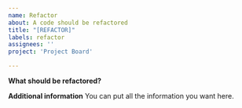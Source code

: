 ```yaml
---
name: Refactor
about: A code should be refactored
title: "[REFACTOR]"
labels: refactor
assignees: ''
project: 'Project Board'

---
```


**What should be refactored?**

**Additional information**
You can put all the information you want here.
